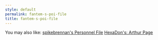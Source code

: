 ```yaml
---
style: default
permalink: fantem-s-poi-file
title: fantem-s-poi-file
---
```

You may also like:
[spikebrennan's Personnel File](http://scp-wiki.net/spikebrennan-s-personnel-file)
[HexaDon's: Arthur Page](http://scp-wiki.net/hexadon-s-arthur-page)